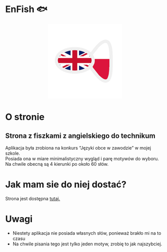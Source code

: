 # EnFish :fish:
<p align="center">
    <img src="obrazy/logo.png">
    <!-- logo jest bardzo do zmiany -->
</p>


# O stronie 
## Strona z fiszkami z angielskiego do technikum 
Aplikacja była zrobiona na konkurs "Języki obce w zawodzie” w mojej szkole. <br>
Posiada ona w miare minimalistyczny wygląd i parę motywów do wyboru. <br>
Na chwile obecną są 4 kierunki po około 60 słów.

# Jak mam sie do niej dostać?
Strona jest dostępna [tutaj.](wojtas3422.github.io/EnFish)

# Uwagi
- Niestety aplikacja nie posiada własnych słów, ponieważ brakło mi na to czasu
- Na chwile pisania tego jest tylko jeden motyw, zrobię to jak najszybciej.